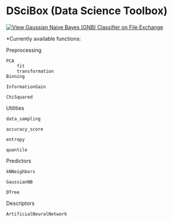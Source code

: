 # DSciBox (Data Science Toolbox)

[![View Gaussian Naive Bayes (GNB) Classifier on File Exchange](https://www.mathworks.com/matlabcentral/images/matlab-file-exchange.svg)](https://www.mathworks.com/matlabcentral/fileexchange/76355-gaussian-naive-bayes-gnb-classifier)

*Currently available functions:

Preprocessing
        
    PCA
        fit
        transformation
    Binning
        
    InformationGain
        
    ChiSquared

Utilities

    data_sampling
        
    accuracy_score
        
    entropy
        
    quantile
        

Predictors

    kNNeighbors
        
    GaussianNB
        
    DTree

Descriptors

    ArtificialNeuralNetwork
